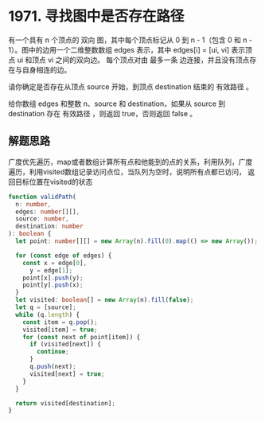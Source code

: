 # 1971. 寻找图中是否存在路径

有一个具有 n 个顶点的 双向 图，其中每个顶点标记从 0 到 n - 1（包含 0 和 n - 1）。图中的边用一个二维整数数组 edges 表示，其中 edges[i] = [ui, vi] 表示顶点 ui 和顶点 vi 之间的双向边。 每个顶点对由 最多一条 边连接，并且没有顶点存在与自身相连的边。

请你确定是否存在从顶点 source 开始，到顶点 destination 结束的 有效路径 。

给你数组 edges 和整数 n、source 和 destination，如果从 source 到 destination 存在 有效路径 ，则返回 true，否则返回 false 。


## 解题思路

广度优先遍历，map或者数组计算所有点和他能到的点的关系，利用队列，广度遍历，利用visited数组记录访问点位，当队列为空时，说明所有点都已访问，
返回目标位置在visited的状态


```typescript
function validPath(
  n: number,
  edges: number[][],
  source: number,
  destination: number
): boolean {
  let point: number[][] = new Array(n).fill(0).map(() => new Array());

  for (const edge of edges) {
    const x = edge[0],
      y = edge[1];
    point[x].push(y);
    point[y].push(x);
  }
  let visited: boolean[] = new Array(n).fill(false);
  let q = [source];
  while (q.length) {
    const item = q.pop();
    visited[item] = true;
    for (const next of point[item]) {
      if (visited[next]) {
        continue;
      }
      q.push(next);
      visited[next] = true;
    }
  }

  return visited[destination];
}
```
